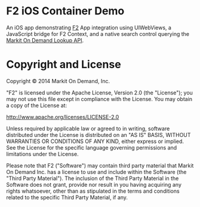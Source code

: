 # F2 iOS Container Demo

An iOS app demonstrating [F2](http://www.openf2.org) App integration using UIWebViews, a JavaScript bridge for F2 Context, and a native search control querying the [Markit On Demand Lookup API](http://dev.markitondemand.com/#companylookup).

# Copyright and License

Copyright &copy; 2014 Markit On Demand, Inc.

"F2" is licensed under the Apache License, Version 2.0 (the "License"); you may not use this file except in compliance with the License. You may obtain a copy of the License at:

http://www.apache.org/licenses/LICENSE-2.0

Unless required by applicable law or agreed to in writing, software distributed under the License is distributed on an "AS IS" BASIS, WITHOUT WARRANTIES OR CONDITIONS OF ANY KIND, either express or implied. See the License for the specific language governing permissions and limitations under the License.

Please note that F2 ("Software") may contain third party material that Markit On Demand Inc. has a license to use and include within the Software (the "Third Party Material"). The inclusion of the Third Party Material in the Software does not grant, provide nor result in you having acquiring any rights whatsoever, other than as stipulated in the terms and conditions related to the specific Third Party Material, if any.

